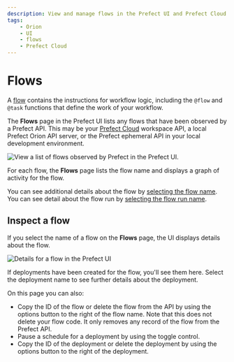 ```yaml
---
description: View and manage flows in the Prefect UI and Prefect Cloud.
tags:
    - Orion
    - UI
    - flows
    - Prefect Cloud
---
```


# Flows

A [flow](/concepts/flows/) contains the instructions for workflow logic, including the `@flow` and `@task` functions that define the work of your workflow. 

The **Flows** page in the Prefect UI lists any flows that have been observed by a Prefect API. This may be your [Prefect Cloud](/ui/cloud/) workspace API, a local Prefect Orion API server, or the Prefect ephemeral API in your local development environment.

![View a list of flows observed by Prefect in the Prefect UI.](/img/ui/orion-flows.png)

For each flow, the **Flows** page lists the flow name and displays a graph of activity for the flow.

You can see additional details about the flow by [selecting the flow name](#inspect-a-flow). You can see detail about the flow run by [selecting the flow run name](#inspect-a-flow-run).

## Inspect a flow

If you select the name of a flow on the **Flows** page, the UI displays details about the flow.

![Details for a flow in the Prefect UI](/img/ui/orion-flow-details.png)

If deployments have been created for the flow, you'll see them here. Select the deployment name to see further details about the deployment.

On this page you can also:

- Copy the ID of the flow or delete the flow from the API by using the options button to the right of the flow name. Note that this does not delete your flow code. It only removes any record of the flow from the Prefect API.
- Pause a schedule for a deployment by using the toggle control.
- Copy the ID of the deployment or delete the deployment by using the options button to the right of the deployment.